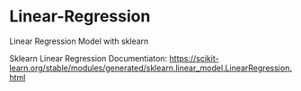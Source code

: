 # Linear-Regression
Linear Regression Model with sklearn 

Sklearn Linear Regression Documentiaton: https://scikit-learn.org/stable/modules/generated/sklearn.linear_model.LinearRegression.html
